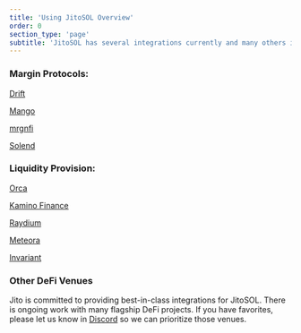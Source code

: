 ```yaml
---
title: 'Using JitoSOL Overview'
order: 0
section_type: 'page'
subtitle: 'JitoSOL has several integrations currently and many others in the process of being added'
---
```



### Margin Protocols:

[Drift](/jitosol/get-started/using-jitosol/drift)

[Mango](/jitosol/get-started/using-jitosol/mango)

[mrgnfi](/jitosol/get-started/using-jitosol/mrgnfi)

[Solend](/jitosol/get-started/using-jitosol/solend)​​

### **Liquidity Provision:**

[Orca](/jitosol/get-started/using-jitosol/orca)

[Kamino Finance](/jitosol/get-started/using-jitosol/kamino-finance)

[Raydium](/jitosol/get-started/using-jitosol/raydium)

[Meteora](/jitosol/get-started/using-jitosol/meteora)

[Invariant](/jitosol/get-started/using-jitosol/invariant)

### Other DeFi Venues

Jito is committed to providing best-in-class integrations for JitoSOL. There is ongoing work with many flagship DeFi projects. If you have favorites, please let us know in [Discord](https://discord.gg/5wGU5Bbz8E) so we can prioritize those venues.

